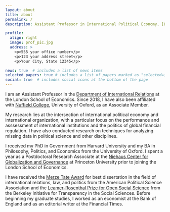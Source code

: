 ```yaml
---
layout: about
title: about
permalink: /
description: Assistant Professor in International Political Economy, [London School of Economics](https://www.lse.ac.uk/)

profile:
  align: right
  image: prof_pic.jpg
  address: >
    <p>555 your office number</p>
    <p>123 your address street</p>
    <p>Your City, State 12345</p>

news: true  # includes a list of news items
selected_papers: true # includes a list of papers marked as "selected={true}"
social: true  # includes social icons at the bottom of the page
---
```


I am an Assistant Professor in the [Department of International Relations](https://www.lse.ac.uk/International-Relations) at the London School of Economics. Since 2018, I have also been affiliated with [Nuffield College](https://www.nuffield.ox.ac.uk/), University of Oxford, as an Associate Member.

My research lies at the intersection of international political economy and international organization, with a particular focus on the performance and asssessment of international institutions and the politics of global financial regulation. I have also conducted research on techniques for analyzing missing data in political science and other disciplines.

I received my PhD in Government from Harvard University and my BA in Philosophy, Politics, and Economics from the University of Oxford. I spent a year as a Postdoctoral Research Associate at the [Niehaus Center for Globalization and Governance](https://niehaus.princeton.edu/) at Princeton University prior to joining the London School of Economics.

I have received the [Merze Tate Award](https://politicalsciencenow.com/ranjit-lall-2019-merze-tate-award-recipient/) for best dissertation in the field of international relations, law, and politics from the American Political Science Association and the [Leamer-Rosenthal Prize for Open Social Science](https://www.bitss.org/people/ranjit-lall/) from the Berkeley Initiative for Transparency in the Social Sciences. Before beginning my graduate studies, I worked as an economist at the Bank of England and as an editorial writer at the Financial Times.
